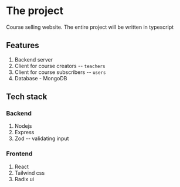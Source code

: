 # The project

Course selling website.
The entire project will be written in typescript

## Features

1. Backend server
2. Client for course creators -- `teachers`
3. Client for course subscribers -- `users`
4. Database - MongoDB

## Tech stack

### Backend

1. Nodejs
2. Express
3. Zod -- validating input

### Frontend

1. React
2. Tailwind css
3. Radix ui
